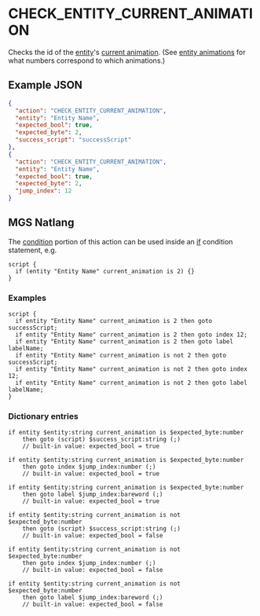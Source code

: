 # CHECK_ENTITY_CURRENT_ANIMATION

Checks the id of the [entity](../entities)'s [current animation](../entities/entity_properties). (See [entity animations](../tilesets/animations) for what numbers correspond to which animations.)

## Example JSON

```json
{
  "action": "CHECK_ENTITY_CURRENT_ANIMATION",
  "entity": "Entity Name",
  "expected_bool": true,
  "expected_byte": 2,
  "success_script": "successScript"
},
{
  "action": "CHECK_ENTITY_CURRENT_ANIMATION",
  "entity": "Entity Name",
  "expected_bool": true,
  "expected_byte": 2,
  "jump_index": 12
}
```

## MGS Natlang

The [condition](../actions/conditional_gotos) portion of this action can be used inside an [if](../mgs/advanced_syntax/if_and_else) condition statement, e.g.

```mgs
script {
  if (entity "Entity Name" current_animation is 2) {}
}
```

### Examples

```mgs
script {
  if entity "Entity Name" current_animation is 2 then goto successScript;
  if entity "Entity Name" current_animation is 2 then goto index 12;
  if entity "Entity Name" current_animation is 2 then goto label labelName;
  if entity "Entity Name" current_animation is not 2 then goto successScript;
  if entity "Entity Name" current_animation is not 2 then goto index 12;
  if entity "Entity Name" current_animation is not 2 then goto label labelName;
}
```

### Dictionary entries

```
if entity $entity:string current_animation is $expected_byte:number
    then goto (script) $success_script:string (;)
	// built-in value: expected_bool = true

if entity $entity:string current_animation is $expected_byte:number
    then goto index $jump_index:number (;)
	// built-in value: expected_bool = true

if entity $entity:string current_animation is $expected_byte:number
    then goto label $jump_index:bareword (;)
	// built-in value: expected_bool = true

if entity $entity:string current_animation is not $expected_byte:number
    then goto (script) $success_script:string (;)
	// built-in value: expected_bool = false

if entity $entity:string current_animation is not $expected_byte:number
    then goto index $jump_index:number (;)
	// built-in value: expected_bool = false

if entity $entity:string current_animation is not $expected_byte:number
    then goto label $jump_index:bareword (;)
	// built-in value: expected_bool = false
```
